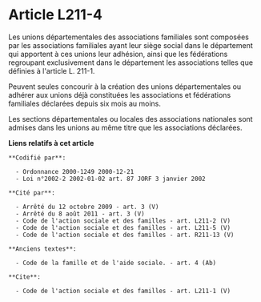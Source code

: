# Article L211-4

Les unions départementales des associations familiales sont composées par les associations familiales ayant leur siège social
dans le département qui apportent à ces unions leur adhésion, ainsi que les fédérations regroupant exclusivement dans le
département les associations telles que définies à l'article L. 211-1.

Peuvent seules concourir à la création des unions départementales ou adhérer aux unions déjà constituées les associations et
fédérations familiales déclarées depuis six mois au moins.

Les sections départementales ou locales des associations nationales sont admises dans les unions au même titre que les
associations déclarées.

**Liens relatifs à cet article**

	**Codifié par**:

	  - Ordonnance 2000-1249 2000-12-21
	  - Loi n°2002-2 2002-01-02 art. 87 JORF 3 janvier 2002

	**Cité par**:

	  - Arrêté du 12 octobre 2009 - art. 3 (V)
	  - Arrêté du 8 août 2011 - art. 3 (V)
	  - Code de l'action sociale et des familles - art. L211-2 (V)
	  - Code de l'action sociale et des familles - art. L211-5 (V)
	  - Code de l'action sociale et des familles - art. R211-13 (V)

	**Anciens textes**:

	  - Code de la famille et de l'aide sociale. - art. 4 (Ab)

	**Cite**:

	  - Code de l'action sociale et des familles - art. L211-1 (V)
